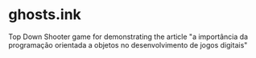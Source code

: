 # ghosts.ink

Top Down Shooter game for demonstrating the article "a importância da programação orientada a objetos no desenvolvimento de jogos digitais"
